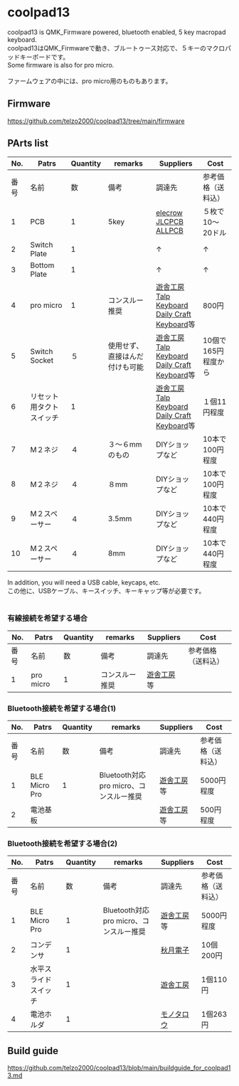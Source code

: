 # coolpad13

coolpad13 is QMK_Firmware powered, bluetooth enabled, 5 key macropad keyboard.
<br>
coolpad13はQMK_Firmwareで動き、ブルートゥース対応で、５キーのマクロパッドキーボードです。
<br>
Some firmware is also for pro micro.
<br><br>
ファームウェアの中には、pro micro用のものもあります。
<br>

## Firmware
https://github.com/telzo2000/coolpad13/tree/main/firmware


## PArts list
| No. | Patrs | Quantity | remarks | Suppliers | Cost |
|--|--|--|--|--|--|
|番号|名前|数|備考|調達先|参考価格（送料込）|<br>
|1|PCB|1|5key|[elecrow](https://www.elecrow.com)<br>[JLCPCB](https://jlcpcb.com)<br>[ALLPCB](https://www.allpcb.com)|５枚で10〜20ドル|<br>
|2|Switch Plate|1||↑|↑|<br>
|3|Bottom Plate|1||↑|↑|<br>
|4| pro micro|1|コンスルー推奨|[遊舎工房](https://yushakobo.jp)<br>[Talp Keyboard](https://talpkeyboard.net)<br>[Daily Craft Keyboard](https://shop.dailycraft.jp)等|800円|
|5|Switch Socket|５|使用せず、直接はんだ付けも可能|[遊舎工房](https://yushakobo.jp)<br>[Talp Keyboard](https://talpkeyboard.net)<br>[Daily Craft Keyboard](https://shop.dailycraft.jp)等|10個で165円程度から|
|6|リセット用タクトスイッチ|1||[遊舎工房](https://yushakobo.jp)<br>[Talp Keyboard](https://talpkeyboard.net)<br>[Daily Craft Keyboard](https://shop.dailycraft.jp)等|１個11円程度|
|7|M２ネジ|４|３〜６mmのもの|DIYショップなど|10本で100円程度|
|8|M２ネジ|４|８mm|DIYショップなど|10本で100円程度|
|9|M２スペーサー|４|3.5mm|DIYショップなど|10本で440円程度|
|10|M２スペーサー|４|8mm|DIYショップなど|10本で440円程度|

In addition, you will need a USB cable, keycaps, etc.
<br>
この他に、USBケーブル、キースイッチ、キーキャップ等が必要です。
<br>
<br>

### 有線接続を希望する場合

| No. | Patrs | Quantity | remarks | Suppliers | Cost |
|--|--|--|--|--|--|
|番号|名前|数|備考|調達先|参考価格（送料込）|<br>
|1|pro micro|1|コンスルー推奨|[遊舎工房](https://yushakobo.jp)等||


### Bluetooth接続を希望する場合(1)

|No. | Patrs | Quantity | remarks | Suppliers | Cost |
|--|--|--|--|--|--|
|番号|名前|数|備考|調達先|参考価格（送料込）|<br>
|1|BLE Micro Pro|1|Bluetooth対応pro micro、コンスルー推奨|[遊舎工房](https://yushakobo.jp)等|5000円程度|
|2|電池基板|||[遊舎工房](https://shop.yushakobo.jp/products/ble-micro-pro-battery-board?variant=37665283211425)等|500円程度|

### Bluetooth接続を希望する場合(2)

| No. | Patrs | Quantity | remarks | Suppliers | Cost |
|--|--|--|--|--|--|
|番号|名前|数|備考|調達先|参考価格（送料込）|<br>
|1|BLE Micro Pro|1|Bluetooth対応pro micro、コンスルー推奨|[遊舎工房](https://yushakobo.jp)等|5000円程度|
|2|コンデンサ|1||[秋月電子](https://akizukidenshi.com/catalog/g/gP-02151/)|10個200円|
|3|水平スライドスイッチ|1||[遊舎工房](https://shop.yushakobo.jp/products/5624?variant=45044666007783)|1個110円|
|4|電池ホルダ|1||[モノタロウ](https://www.monotaro.com/p/8835/2765/)|1個263円|

## Build guide

https://github.com/telzo2000/coolpad13/blob/main/buildguide_for_coolpad13.md




